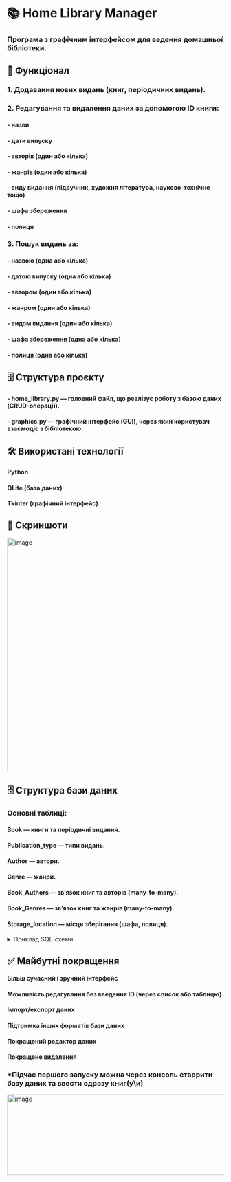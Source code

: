 # 📚 Home Library Manager

### Програма з графічним інтерфейсом для ведення домашньої бібліотеки.

## 🚀 Функціонал

### 1. Додавання нових видань (книг, періодичних видань).
### 2. Редагування та видалення даних за допомогою ID книги:
#### - назви
#### - дати випуску
#### - авторів (один або кілька)
#### - жанрів (один або кілька)
#### - виду видання (підручник, художня література, науково-технічне тощо)
#### - шафа збереження
#### - полиця
### 3. Пошук видань за:
#### - назвою (одна або кілька)
#### - датою випуску (одна або кілька)
#### - автором (один або кілька)
#### - жанром (один або кілька)
#### - видом видання (один або кілька)
#### - шафа збереження (одна або кілька)
#### - полиця (одна або кілька)

## 🗄️ Структура проєкту

#### - home_library.py — головний файл, що реалізує роботу з базою даних (CRUD-операції).

#### - graphics.py — графічний інтерфейс (GUI), через який користувач взаємодіє з бібліотекою.

## 🛠️ Використані технології

#### Python

#### QLite (база даних)

#### Tkinter (графічний інтерфейс)

## 📸 Скриншоти

<img width="1600" height="543" alt="image" src="https://github.com/user-attachments/assets/abe8f420-8251-4c88-a490-a4e1692e1e85" />

## 🗄️ Структура бази даних

### Основні таблиці:

#### Book — книги та періодичні видання.

#### Publication_type — типи видань.

#### Author — автори.

#### Genre — жанри.

#### Book_Authors — зв’язок книг та авторів (many-to-many).

#### Book_Genres — зв’язок книг та жанрів (many-to-many).

#### Storage_location — місця зберігання (шафа, полиця).
<details> <summary>Приклад SQL-схеми</summary>
CREATE TABLE IF NOT EXISTS Book (
  
    id INTEGER PRIMARY KEY, 
    name VARCHAR(100),
    date_of_public VARCHAR(40),
    id_publication_type INTEGER,
    id_location INTEGER
    
);

CREATE TABLE IF NOT EXISTS Publication_type (

    id INTEGER PRIMARY KEY, 
    name VARCHAR(80)
    
);

CREATE TABLE IF NOT EXISTS Author (

    id INTEGER PRIMARY KEY, 
    name VARCHAR(100)
    
);

CREATE TABLE IF NOT EXISTS Genre (

    id INTEGER PRIMARY KEY, 
    name VARCHAR(100)
    
);

CREATE TABLE IF NOT EXISTS Book_Authors (

    id INTEGER PRIMARY KEY, 
    book_id INTEGER,
    author_id INTEGER,
    FOREIGN KEY (book_id) REFERENCES Book(id),
    FOREIGN KEY (author_id) REFERENCES Author(id)
    
);

CREATE TABLE IF NOT EXISTS Book_Genres (

    id INTEGER PRIMARY KEY, 
    book_id INTEGER,
    genre_id INTEGER,
    FOREIGN KEY (book_id) REFERENCES Book(id),
    FOREIGN KEY (genre_id) REFERENCES Genre(id)
    
);

CREATE TABLE IF NOT EXISTS Storage_location (

    id INTEGER PRIMARY KEY, 
    bookcase VARCHAR(40),
    shelf VARCHAR(40)
    
);
</details>

## ✅ Майбутні покращення
#### Більш сучасний і зручний інтерфейс
#### Можливість редагування без введення ID (через список або таблицю)
#### Імпорт/експорт даних
#### Підтримка інших форматів бази даних
#### Покращений редактор даних
#### Покращене видалення

### *Підчас першого запуску можна через консоль створити базу даних та ввести одразу книг(у\и)
<img width="838" height="188" alt="image" src="https://github.com/user-attachments/assets/23620f03-f27d-4c1e-9af8-2600bdb8b65e" />
